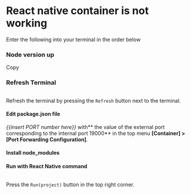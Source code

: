 # React native container is not working

Enter the following into your terminal in the order below

### Node version up <a href="#node-version-up" id="node-version-up"></a>

Copy

### **Refresh Terminal** <a href="#refresh-terminal" id="refresh-terminal"></a>

<figure><img src="https://mkdocs-mxedr.run.goorm.site/assets/images/React-native-container-is-not-working.en_60.png" alt=""><figcaption></figcaption></figure>

Refresh the terminal by pressing the `Refresh` button next to the terminal.

#### **Edit package.json file** <a href="#edit-packagejson-file" id="edit-packagejson-file"></a>

_\{{insert PORT number here\}}_ with\*\* the value of the external port corresponding to the internal port 19000\*\* in the top menu **\[Container] > \[Port Forwarding Configuration]**.

#### Install node\_modules <a href="#install-node_modules" id="install-node_modules"></a>

#### **Run with React Native command** <a href="#run-with-react-native-command" id="run-with-react-native-command"></a>

<figure><img src="https://mkdocs-mxedr.run.goorm.site/assets/images/React-native-container-is-not-working.en_61.png" alt=""><figcaption></figcaption></figure>

Press the `Run(project)` button in the top right corner.
